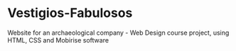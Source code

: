 # Vestigios-Fabulosos
Website for an archaeological company  - Web Design course project, using HTML, CSS and Mobirise software
